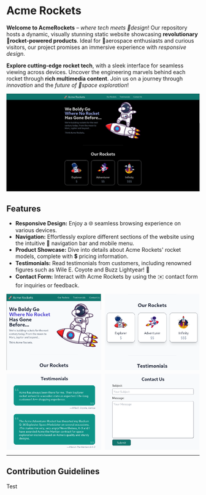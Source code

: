 # Acme Rockets

**Welcome to AcmeRockets** – *where tech meets 🎨design*! Our repository hosts a dynamic, visually stunning static website showcasing **revolutionary 🚀rocket-powered products**. Ideal for 🌌aerospace enthusiasts and curious visitors, our project promises an immersive experience with *responsive design*.

**Explore cutting-edge rocket tech**, with a sleek interface for seamless viewing across devices. Uncover the engineering marvels behind each rocket through **rich multimedia content**. Join us on a journey through *innovation* and the *future of 🚀space exploration*!

![Website](documentation_source/website.png)

## Features

- **Responsive Design:** Enjoy a 🌐 seamless browsing experience on various devices.
- **Navigation:** Effortlessly explore different sections of the website using the intuitive 🚀 navigation bar and mobile menu.
- **Product Showcase:** Dive into details about Acme Rockets' rocket models, complete with 💲 pricing information.
- **Testimonials:** Read testimonials from customers, including renowned figures such as Wile E. Coyote and Buzz Lightyear! 🌟
- **Contact Form:** Interact with Acme Rockets by using the ✉️ contact form for inquiries or feedback.

<div style="display: grid; grid-template-columns: repeat(2, 1fr); gap: 10px;">
    <img src="./documentation_source/responsive.png" alt="Alt text" />
    <img src="./documentation_source/products.png" alt="Alt text" />
    <img src="./documentation_source/testimonials.png" alt="Alt text" />
    <img src="./documentation_source/contact.png" alt="Alt text" />
</div>

---

## Contribution Guidelines
Test